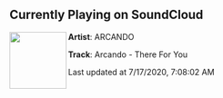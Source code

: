 ## Currently Playing on SoundCloud

[<img align="left" width="100" src="https://i1.sndcdn.com/artworks-3cwV6xEEUypV496T-2aVuUg-t50x50.jpg">](https://soundcloud.com/arcando-official/there-for-you)

**Artist**: ARCANDO 

**Track**: Arcando - There For You

Last updated at 7/17/2020, 7:08:02 AM
